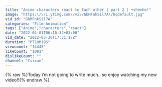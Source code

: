 ```yaml
---
title: "Anime characters react to Each other | part 2 | +shenhe!"
image: "https:\/\/i.ytimg.com\/vi\/GbMFnkSil7A\/hqdefault.jpg"
vid_id: "GbMFnkSil7A"
categories: "Film-Animation"
tags: ["Anime","characters","react"]
date: "2022-04-01T06:10:32+03:00"
vid_date: "2022-03-30T17:31:17Z"
duration: "PT10M19S"
viewcount: "14445"
likeCount: "1081"
dislikeCount: ""
channel: "Csixan"
---
```

{% raw %}Today i’m not going to write much.. so enjoy watching my new video!!{% endraw %}
